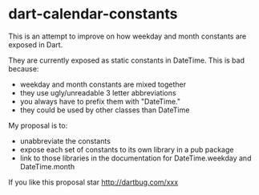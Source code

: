dart-calendar-constants
=======================

This is an attempt to improve on how weekday and month constants are exposed in Dart.

They are currently exposed as static constants in DateTime.  This is bad because:

* weekday and month constants are mixed together
* they use ugly/unreadable 3 letter abbreviations
* you always have to prefix them with "DateTime."
* they could be used by other classes than DateTime

My proposal is to:

* unabbreviate the constants
* expose each set of constants to its own library in a pub package
* link to those libraries in the documentation for DateTime.weekday and DateTime.month

If you like this proposal star http://dartbug.com/xxx
